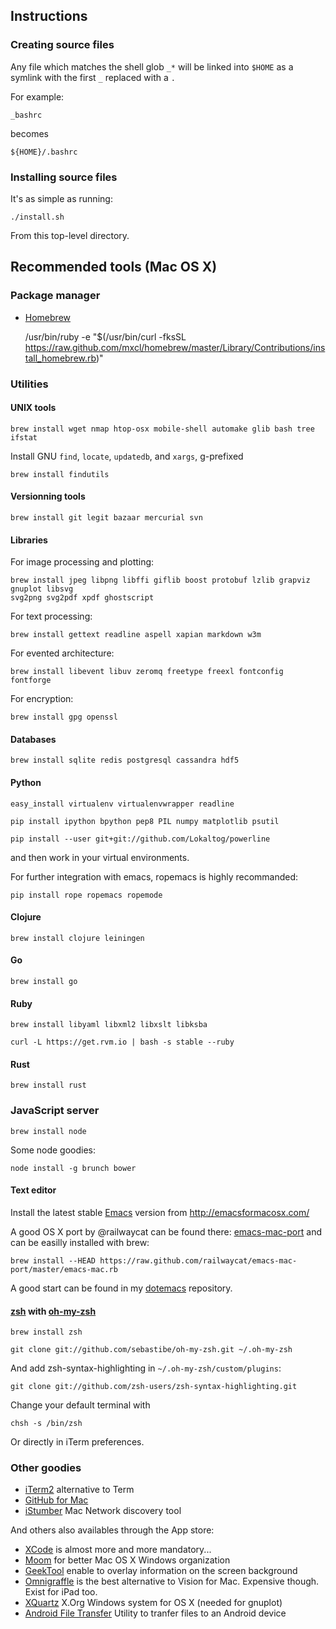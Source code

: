 ## Instructions
### Creating source files

Any file which matches the shell glob `_*` will be linked into `$HOME` as a symlink with the first `_`  replaced with a `.`

For example:

    _bashrc

becomes

    ${HOME}/.bashrc

### Installing source files

It's as simple as running:

    ./install.sh

From this top-level directory.

## Recommended tools (Mac OS X)

### Package manager

* [Homebrew](http://mxcl.github.com/homebrew/)

    /usr/bin/ruby -e "$(/usr/bin/curl -fksSL https://raw.github.com/mxcl/homebrew/master/Library/Contributions/install_homebrew.rb)"

### Utilities

#### UNIX tools

    brew install wget nmap htop-osx mobile-shell automake glib bash tree ifstat

Install GNU `find`, `locate`, `updatedb`, and `xargs`, g-prefixed

    brew install findutils

#### Versionning tools

    brew install git legit bazaar mercurial svn

#### Libraries

For image processing and plotting:

    brew install jpeg libpng libffi giflib boost protobuf lzlib grapviz gnuplot libsvg
    svg2png svg2pdf xpdf ghostscript

For text processing:

    brew install gettext readline aspell xapian markdown w3m

For evented architecture:

    brew install libevent libuv zeromq freetype freexl fontconfig fontforge

For encryption:

    brew install gpg openssl

#### Databases

    brew install sqlite redis postgresql cassandra hdf5

#### Python

    easy_install virtualenv virtualenvwrapper readline

    pip install ipython bpython pep8 PIL numpy matplotlib psutil

    pip install --user git+git://github.com/Lokaltog/powerline

and then work in your virtual environments.

For further integration with emacs, ropemacs is highly recommanded:

    pip install rope ropemacs ropemode

#### Clojure

    brew install clojure leiningen

#### Go

    brew install go

#### Ruby

    brew install libyaml libxml2 libxslt libksba

    curl -L https://get.rvm.io | bash -s stable --ruby

#### Rust

    brew install rust

### JavaScript server

    brew install node

Some node goodies:

    node install -g brunch bower

#### Text editor

Install the latest stable [Emacs](http://www.gnu.org/software/emacs/) version from http://emacsformacosx.com/

A good OS X port by @railwaycat can be found there: [emacs-mac-port](https://github.com/railwaycat/emacs-mac-port)
and can be easilly installed with brew:

    brew install --HEAD https://raw.github.com/railwaycat/emacs-mac-port/master/emacs-mac.rb

A good start can be found in my [dotemacs](https://github.com/sebastibe/dotemacs) repository.

#### [zsh](http://www.zsh.org/) with [oh-my-zsh](https://github.com/robbyrussell/oh-my-zsh)

    brew install zsh

    git clone git://github.com/sebastibe/oh-my-zsh.git ~/.oh-my-zsh

And add zsh-syntax-highlighting in `~/.oh-my-zsh/custom/plugins`:

    git clone git://github.com/zsh-users/zsh-syntax-highlighting.git

Change your default terminal with

    chsh -s /bin/zsh

Or directly in iTerm preferences.

### Other goodies

* [iTerm2](www.iterm2.com) alternative to Term
* [GitHub for Mac](http://mac.github.com/)
* [iStumber](http://www.istumbler.net/) Mac Network discovery tool

And others also availables through the App store:

* [XCode](https://developer.apple.com/xcode/) is almost more and more mandatory...
* [Moom](http://manytricks.com/moom/) for better Mac OS X Windows organization
* [GeekTool](http://projects.tynsoe.org/en/geektool/) enable to overlay information on the screen background
* [Omnigraffle](http://www.omnigroup.com/products/omnigraffle/) is the best alternative to Vision for Mac. Expensive though. Exist for iPad too.
* [XQuartz](http://xquartz.macosforge.org/) X.Org Windows system for OS X (needed for gnuplot)
* [Android File Transfer](http://www.android.com/filetransfer/) Utility to tranfer files to an Android device
